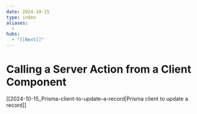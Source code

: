 ```yaml
---
date: 2024-10-15
type: index
aliases:
  -
hubs:
  - "[[Next]]"
---
```


# Calling a Server Action from a Client Component

[[2024-10-15_Prisma-client-to-update-a-record|Prisma client to update a record]]

